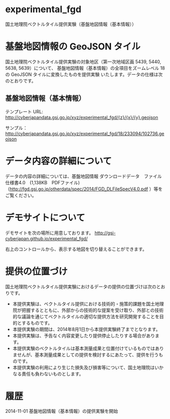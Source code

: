 experimental_fgd
================
国土地理院ベクトルタイル提供実験（基盤地図情報（基本情報））
# 基盤地図情報の GeoJSON タイル
国土地理院ベクトルタイル提供実験の対象地区（第一次地域区画 5439, 5440, 5638, 5639）について、
基盤地図情報（基本情報）の全項目をズームレベル 18 の GeoJSON タイルに変換したものを提供実験
いたします。データの仕様は次のとおりです。

## 基盤地図情報（基本情報）
テンプレート URL: http://cyberjapandata.gsi.go.jp/xyz/experimental_fgd/{z}/{x}/{y}.geojson

サンプル：http://cyberjapandata.gsi.go.jp/xyz/experimental_fgd/18/233094/102736.geojson

# データ内容の詳細について
データの内容の詳細については、基盤地図情報 ダウンロードデータ　ファイル仕様書4.0　(1,138KB　PDFファイル)（http://fgd.gsi.go.jp/otherdata/spec/2014/FGD_DLFileSpecV4.0.pdf ）等をご覧ください。

# デモサイトについて
デモサイトを次の場所に用意しております。
http://gsi-cyberjapan.github.io/experimental_fgd/

右上のコントロールから、表示する地図を切り替えることができます。

# 提供の位置づけ
国土地理院ベクトルタイル提供実験におけるデータの提供の位置づけは次のとおりです。
- 本提供実験は、ベクトルタイル提供における技術的・施策的課題を国土地理院が把握するとともに、外部からの技術的な提案を受け取り、外部との技術的な議論を通じてベクトルタイルの適切な提供方法を研究開発することを目的とするものです。
- 本提供実験の期間は、2014年8月1日から本提供実験終了までとなります。
- 本提供実験は、予告なく内容変更したり提供停止したりする場合があります。
- 本提供実験のベクトルタイルは基本測量成果と位置付けているものではありませんが、基本測量成果としての提供を検討するにあたって、提供を行うものです。
- 本提供実験の利用により生じた損失及び損害等について、国土地理院はいかなる責任も負わないものとします。

# 履歴
2014-11-01 基盤地図情報（基本情報）の提供実験を開始
